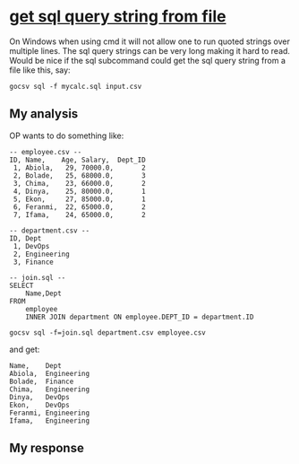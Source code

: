 # [get sql query string from file](https://github.com/aotimme/gocsv/issues/79)

On Windows when using cmd it will not allow one to run quoted strings over multiple lines. The sql query strings can be very long making it hard to read. Would be nice if the sql subcommand could get the sql query string from a file like this, say:

```
gocsv sql -f mycalc.sql input.csv
```

## My analysis

OP wants to do something like:

```none
-- employee.csv --
ID, Name,    Age, Salary,  Dept_ID
 1, Abiola,   29, 70000.0,       2
 2, Bolade,   25, 68000.0,       3
 3, Chima,    23, 66000.0,       2
 4, Dinya,    25, 80000.0,       1
 5, Ekon,     27, 85000.0,       1
 6, Feranmi,  22, 65000.0,       2
 7, Ifama,    24, 65000.0,       2

-- department.csv --
ID, Dept
 1, DevOps
 2, Engineering
 3, Finance

-- join.sql --
SELECT
    Name,Dept
FROM
    employee
    INNER JOIN department ON employee.DEPT_ID = department.ID

```

```none
gocsv sql -f=join.sql department.csv employee.csv
```

and get:

```none
Name,    Dept
Abiola,  Engineering
Bolade,  Finance
Chima,   Engineering
Dinya,   DevOps
Ekon,    DevOps
Feranmi, Engineering
Ifama,   Engineering
```

## My response
